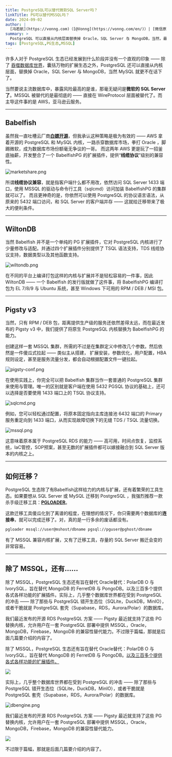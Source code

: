 ```yaml
---
title: PostgreSQL可以替代微软SQL Server吗？
linkTitle: PG可以替代MSSQL吗？
date: 2024-09-02
author: |
  [冯若航](https://vonng.com)（[@Vonng](https://vonng.com/en/)）| [微信原文](https://mp.weixin.qq.com/s/c2TmMo0DflkSUli1BsLthQ)
summary: >
  PostgreSQL 可以直接从内核层面替换掉 Oracle，SQL Server 与 MongoDB，当然，最彻底的还是 SQL Server，AWS 出品的 Babelfishpg 直接做到了线缆协议级兼容。
tags: [PostgreSQL,PG生态,MSSQL]
---
```



许多人对于 PostgreSQL 生态已经发展到什么阶段并没有一个直观的印象 —— 除了 [吞噬数据库世界](/pg/pg-eat-db-world)，囊括万物的扩展生态之外，PostgreSQL 还可以直接从内核层面，替换掉 Oracle，SQL Server 与 MongoDB，当然 MySQL 就更不在话下了。

当然要说主流数据库中，暴露风险最高的是谁，那毫无疑问是**微软的 SQL Server 了**。MSSQL 被替代的是最彻底的 —— 直接在 WireProtocol 层面被替代了。而主导这件事的是 AWS，亚马逊云服务。



--------

## Babelfish

虽然我一直吐槽云厂商[**白嫖开源**](/db/redis-oss/)，但我承认这种策略是极为有效的 ——
AWS 拿着开源的 PostgreSQL 和 MySQL 内核，一路杀穿数据库市场，拳打 Oracle ，脚踢微软，成为数据库市场份额毫无争议的一哥。
而这两年 AWS 更是玩了一招釜底抽薪，开发整合了一个 BabelfishPG 的扩展插件，提供“**线缆协议**”级别的兼容性。


![marketshare.png](marketshare.png)

所谓**线缆协议兼容**，就是指客户端什么都不用改，依然访问 SQL Server 1433 端口，使用 MSSQL 的驱动与命令行工具（sqlcmd）访问加装 BabelfishPG 的集群就可以了。
而且更神奇的是，你依然可以使用 PostgreSQL 的协议语言语法，从原来的 5432 端口访问，和 SQL Server 的客户端并存 —— 这就给迁移带来了极大的便利条件。




--------

## WiltonDB

当然 Babelfish 并不是一个单纯的 PG 扩展插件，它对 PostgreSQL 内核进行了少量修改与适配。并通过四个扩展插件分别提供了 TSQL 语法支持，TDS 线缆协议支持，数据类型以及其他函数支持。

![wiltondb.png](wiltondb.png)

在不同的平台上编译打包这样的内核与扩展并不是轻松容易的一件事，因此 WiltonDB —— 一个 Babelfish 的发行版就做了这件事，将 BabelfishPG 编译打包为 EL 7/8/9 与 Ubuntu 系统，甚至 Windows 下可用的 RPM / DEB / MSI 包。



--------

## Pigsty v3

当然，只有 RPM / DEB 包，距离提供生产级的服务还依然差得太远，而在最近发布的 Pigsty v3 中，我们提供了将原生 PostgreSQL 内核替换为 BabelfishPG 的能力。

创建这样一套 MSSQL 集群，所需的不过是在集群定义中修改几个参数。然后依然是一件傻瓜式拉起 —— 类似主从搭建， 扩展安装，参数优化，用户配置，HBA规则设定，甚至是服务流量分发，都会自动根据配置文件一键拉起。

![pigsty-conf.png](pigsty-conf.png)

在使用实践上，你完全可以把 Babelfish 集群当作一套普通的 PostgreSQL 集群来使用与管理。唯一的区别就是客户端在使用 5432 PGSQL 协议的基础上，还可以选择是否要使用 1433 端口上的 TSQL 协议支持。

![sqlcmd.png](sqlcmd.png)

例如，您可以轻松通过配置，将原本固定指向主库连接池 6432 端口的 Primary 服务重定向到 1433 端口，从而实现故障切换下的无缝 TDS / TSQL 流量切换。

![mssql.png](mssql.png)

这意味着原本属于 PostgreSQL RDS 的能力 —— 高可用，时间点恢复，监控系统，IaC管控，SOP预案，甚至无数的扩展插件都可以嫁接融合到 SQL Server 版本的内核之上。




--------

## 如何迁移？


PostgreSQL 生态除了有Babelfish这样给力的内核与扩展，还有着繁荣的工具生态。如果要想从 SQL Server 或 MySQL 迁移到 PostgreSQL ，我强烈推荐一款杀手级迁移工具：[**PGLOADER**](https://pgloader.readthedocs.io/en/latest/ref/mssql.html)。

这款迁移工具傻瓜化到了离谱的程度，在理想的情况下，你只需要两个数据库的**连接串**，就可以完成迁移了。对，真的是一行多余的废话都没有。

```bash
pgloader mssql://user@mshost/dbname pgsql://pguser@pghost/dbname
```

有了 MSSQL 兼容内核扩展，又有了迁移工具，存量的 SQL Server 搬迁会变的非常容易。


--------

## 除了 MSSQL，还有……

除了 MSSQL，PostgreSQL 生态还有旨在替代 Oracle替代：PolarDB O 与 IvorySQL，旨在替代 MongoDB 的 FerretDB 与 PongoDB。以及三百多个提供各式各样功能的扩展插件。实际上，几乎整个数据库世界都在受到 PostgreSQL 的冲击 —— 除了那些与 PostgreSQL 错开生态位（SQLite，DuckDB，MinIO），或者干脆就是 PostgreSQL 套壳（Supabase，RDS，Aurora/Polar）的数据库。

我们最近发布的开源 RDS PostgreSQL 方案 —— Pigsty 最近就支持了这些 PG 替换内核，允许用户在一套 PostgreSQL 部署中提供 MSSQL，Oracle，MongoDB，Firebase，MongoDB 的兼容性替代能力。不过限于篇幅，那就是后面几篇要介绍的内容了。


除了 MSSQL，PostgreSQL 生态还有旨在替代 Oracle替代：PolarDB O 与 IvorySQL，旨在替代 MongoDB 的 FerretDB 与 PongoDB。[以及三百多个提供各式各样功能的扩展插件。](https://ext.pgsty.com/zh/list)

![](https://pigsty.io/img/ecosystemjpg)

实际上，几乎整个数据库世界都在受到 PostgreSQL 的冲击 —— 除了那些与 PostgreSQL 错开生态位（SQLite，DuckDB，MinIO），或者干脆就是 PostgreSQL 套壳（Supabase，RDS，Aurora/Polar）的数据库。

![dbengine.png](dbengine.png)

我们最近发布的开源 RDS PostgreSQL 方案 —— Pigsty 最近就支持了这些 PG 替换内核，允许用户在一套 PostgreSQL 部署中提供 MSSQL，Oracle，MongoDB，Firebase，MongoDB 的兼容性替代能力。

![](https://pigsty.io/img/kernels.jpg)

不过限于篇幅，那就是后面几篇要介绍的内容了。